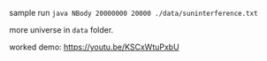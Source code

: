 sample run `java NBody 20000000 20000 ./data/suninterference.txt`

more universe in `data` folder.

worked demo: https://youtu.be/KSCxWtuPxbU

